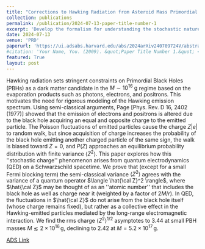 ```yaml
---
title: "Corrections to Hawking Radiation from Asteroid Mass Primordial Black Holes: description of the stochastic charge effect in quantum electrodynamics"
collection: publications
permalink: /publication/2024-07-13-paper-title-number-1
excerpt: 'Develop the formalism for understanding the stochastic nature of the electron-positron plasma to $\mathcal{O}(\alpha)$ correction from Hawking radiation from asteroid mass primordial black holes (PBHs $10^{17}{\rm g}-10^{22}{\rm g}$).'
date: 2024-07-13
venue: 'PRD'
paperurl: 'https://ui.adsabs.harvard.edu/abs/2024arXiv240709724V/abstract'
#citation: 'Your Name, You. (2009). &quot;Paper Title Number 1.&quot; <i>Journal 1</i>. 1(1).'
featured: True
layout: post
---
```

Hawking radiation sets stringent constraints on Primordial Black Holes (PBHs) as a dark matter candidate in the $M \sim 10^{16} \ \mathrm{g}$ regime based on the evaporation products such as photons, electrons, and positrons. This motivates the need for rigorous modeling of the Hawking emission spectrum. Using semi-classical arguments, Page [Phys. Rev. D 16, 2402 (1977)] showed that the emission of electrons and positrons is altered due to the black hole acquiring an equal and opposite charge to the emitted particle. The Poisson fluctuations of emitted particles cause the charge $Z|e|$ to random walk, but since acquisition of charge increases the probability of the black hole emitting another charged particle of the same sign, the walk is biased toward $Z=0$, and $P(Z)$ approaches an equilibrium probability distribution with finite variance $\langle Z^2\rangle$. This paper explores how this ''stochastic charge'' phenomenon arises from quantum electrodynamics (QED) on a Schwarzschild spacetime. We prove that (except for a small Fermi blocking term) the semi-classical variance $\langle Z^2 \rangle$ agrees with the variance of a quantum operator $\langle \hat{\cal Z}^2 \rangle$, where $\hat{\cal Z}$ may be thought of as an ''atomic number'' that includes the black hole as well as charge near it (weighted by a factor of $2M/r$). In QED, the fluctuations in $\hat{\cal Z}$ do not arise from the black hole itself (whose charge remains fixed), but rather as a collective effect in the Hawking-emitted particles mediated by the long-range electromagnetic interaction. We find the rms charge $\langle Z^2\rangle^{1/2}$ asymptotes to 3.44 at small PBH masses $M \lesssim 2\times 10^{16}\,$g, declining to 2.42 at $M=5.2\times 10^{17}\,$g.

[ADS Link]({{page.paperurl}})

<!-- Recommended citation: Your Name, You. (2009). "Paper Title Number 1." <i>Journal 1</i>. 1(1). -->